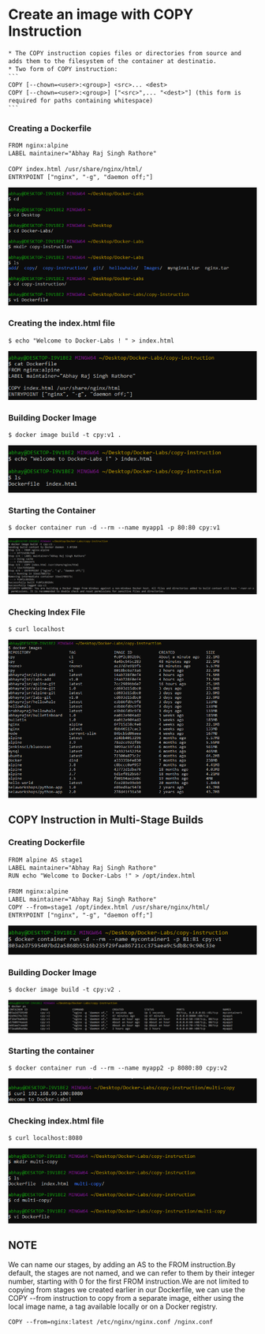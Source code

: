 # Create an image with COPY Instruction
    * The COPY instruction copies files or directories from source and adds them to the filesystem of the container at destinatio.
    * Two form of COPY instruction:
    ```
    COPY [--chown=<user>:<group>] <src>... <dest>
    COPY [--chown=<user>:<group>] ["<src>",... "<dest>"] (this form is required for paths containing whitespace)
    ```

### Creating a Dockerfile
```
FROM nginx:alpine 
LABEL maintainer="Abhay Raj Singh Rathore"

COPY index.html /usr/share/nginx/html/
ENTRYPOINT ["nginx", "-g", "daemon off;"]
```
![alt Text](https://github.com/srabhayraj/Docker-Labs/blob/master/metadata/copy/1.PNG)

### Creating the index.html file
```
$ echo "Welcome to Docker-Labs ! " > index.html
```
![alt Text](https://github.com/srabhayraj/Docker-Labs/blob/master/metadata/copy/2.PNG)

### Building Docker Image
```
$ docker image build -t cpy:v1 .
```
![alt Text](https://github.com/srabhayraj/Docker-Labs/blob/master/metadata/copy/3.PNG)

### Starting the Container
```
$ docker container run -d --rm --name myapp1 -p 80:80 cpy:v1
```
![alt Text](https://github.com/srabhayraj/Docker-Labs/blob/master/metadata/copy/4.PNG)

### Checking Index File
```
$ curl localhost
```
![alt Text](https://github.com/srabhayraj/Docker-Labs/blob/master/metadata/copy/5.PNG)

## COPY Instruction in Multi-Stage Builds

### Creating Dockerfile
```
FROM alpine AS stage1
LABEL maintainer="Abhay Raj Singh Rathore"
RUN echo "Welcome to Docker-Labs !" > /opt/index.html

FROM nginx:alpine
LABEL maintainer="Abhay Raj Singh Rathore"
COPY --from=stage1 /opt/index.html /usr/share/nginx/html/
ENTRYPOINT ["nginx", "-g", "daemon off;"]
```
![alt Text](https://github.com/srabhayraj/Docker-Labs/blob/master/metadata/copy/6.PNG)


### Building Docker Image
```
$ docker image build -t cpy:v2 .
```
![alt Text](https://github.com/srabhayraj/Docker-Labs/blob/master/metadata/copy/7.PNG)

### Starting the container
```
$ docker container run -d --rm --name myapp2 -p 8080:80 cpy:v2
```
![alt Text](https://github.com/srabhayraj/Docker-Labs/blob/master/metadata/copy/8.PNG)

### Checking index.html file
```
$ curl localhost:8080
```
![alt Text](https://github.com/srabhayraj/Docker-Labs/blob/master/metadata/copy/9.PNG)


## NOTE
We can name our stages, by adding an AS to the FROM instruction.By default, the stages are not named, and we can refer to them by their integer number, starting with 0 for the first FROM instruction.We are not limited to copying from stages we created earlier in our Dockerfile, we can use the COPY --from instruction to copy from a separate image, either using the local image name, a tag available locally or on a Docker registry.
```
COPY --from=nginx:latest /etc/nginx/nginx.conf /nginx.conf
```
